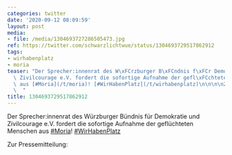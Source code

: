 ```yaml
---
categories: twitter
date: '2020-09-12 08:09:59'
layout: post
media:
- file: /media/1304693727286505473.jpg
ref: https://twitter.com/schwarzlichtwue/status/1304693729517862912
tags:
- wirhabenplatz
- moria
teaser: "Der Sprecher:innenrat des W\xFCrzburger B\xFCndnis f\xFCr Demokratie und\
  \ Zivilcourage e.V. fordert die sofortige Aufnahme der gefl\xFCchteten Menschen\
  \ aus [#Moria](/t/moria)! [#WirHabenPlatz](/t/wirhabenplatz)\n\n\n\nZur Pressemitteilung:\
  \  "
title: 1304693729517862912
---
```

Der Sprecher:innenrat des Würzburger Bündnis für Demokratie und Zivilcourage e.V. fordert die sofortige Aufnahme der geflüchteten Menschen aus [#Moria](/t/moria)! [#WirHabenPlatz](/t/wirhabenplatz)



Zur Pressemitteilung:  